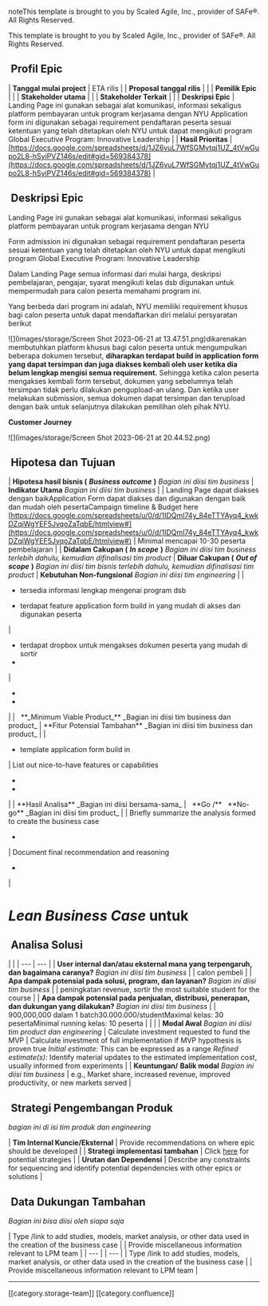 noteThis template is brought to you by Scaled Agile, Inc., provider of SAFe®. All Rights Reserved.

This template is brought to you by Scaled Agile, Inc., provider of SAFe®. All Rights Reserved.


##  Profil Epic


|  **Tanggal mulai project**  |  ETA rilis | 
|  **Proposal tanggal rilis**  |  | 
|  **Pemilik Epic**  |  | 
|  **Stakeholder utama**  |  | 
|  **Stakeholder Terkait**  |  | 
|  **Deskripsi Epic**  | Landing Page ini gunakan sebagai alat komunikasi, informasi sekaligus platform pembayaran untuk program kerjasama dengan NYU Application form ini digunakan sebagai requirement pendaftaran peserta sesuai ketentuan yang telah ditetapkan oleh NYU untuk dapat mengikuti program Global Executive Program: Innovative Leadership | 
|  **Hasil Prioritas**  | [https://docs.google.com/spreadsheets/d/1JZ6vuL7WfSGMytqj1UZ_4tVwGupo2L8-hSyiPVZ146s/edit#gid=569384378](https://docs.google.com/spreadsheets/d/1JZ6vuL7WfSGMytqj1UZ_4tVwGupo2L8-hSyiPVZ146s/edit#gid=569384378) | 


##  Deskripsi Epic
Landing Page ini gunakan sebagai alat komunikasi, informasi sekaligus platform pembayaran untuk program kerjasama dengan NYU 

Form admission ini digunakan sebagai requirement pendaftaran peserta sesuai ketentuan yang telah ditetapkan oleh NYU untuk dapat mengikuti program Global Executive Program: Innovative Leadership

Dalam Landing Page semua informasi dari mulai harga, deskripsi pembelajaran, pengajar, syarat mengikuti kelas dsb digunakan untuk mempermudah para calon peserta memahami program ini.

Yang berbeda dari program ini adalah, NYU memiliki requirement khusus bagi calon peserta untuk dapat mendaftarkan diri melalui persyaratan berikut

![](images/storage/Screen Shot 2023-06-21 at 13.47.51.png)dikarenakan membutuhkan platform khusus bagi calon peserta untuk mengumpulkan beberapa dokumen tersebut,  **diharapkan terdapat build in application form yang dapat tersimpan dan juga diakses kembali oleh user ketika dia belum lengkap mengisi semua requirement.**  Sehingga ketika calon peserta mengakses kembali form tersebut, dokumen yang sebelumnya telah tersimpan tidak perlu dilakukan pengupload-an ulang. Dan ketika user melakukan submission, semua dokumen dapat tersimpan dan terupload dengan baik untuk selanjutnya dilakukan pemilihan oleh pihak NYU.

 **Customer Journey** 



![](images/storage/Screen Shot 2023-06-21 at 20.44.52.png)


##  Hipotesa dan Tujuan


|  **Hipotesa hasil bisnis (**  **_Business outcome_**  **)**  _Bagian ini diisi tim business_  |  **Indikator Utama**  _Bagian ini diisi tim business_  | 
| Landing Page dapat diakses dengan baikApplication Form  dapat diakses dan digunakan dengan baik dan mudah oleh pesertaCampaign timeline & Budget here [https://docs.google.com/spreadsheets/u/0/d/1IDQmI74y_84eTTYAyq4_kwkDZqiWgYEF5JvqoZaTqbE/htmlview#](https://docs.google.com/spreadsheets/u/0/d/1IDQmI74y_84eTTYAyq4_kwkDZqiWgYEF5JvqoZaTqbE/htmlview#) | Minimal mencapai 10-30 peserta pembelajaran | 
|  **Didalam Cakupan (**  **_In scope_**  **)**  _Bagian ini diisi tim business terlebih dahulu, kemudian difinalisasi tim product_  |  **Diluar Cakupan (**  **_Out of scope_**  **)**  _Bagian ini diisi tim bisnis terlebih dahulu, kemudian difinalisasi tim product_  |  **Kebutuhan Non-fungsional**  _Bagian ini diisi tim engineering_  | 
| <ul><li>tersedia informasi lengkap mengenai program dsb

</li><li>terdapat feature application form build in yang mudah di akses dan digunakan peserta

</li></ul> | <ul><li>terdapat dropbox untuk mengakses dokumen peserta yang mudah di sortir

</li><li>

</li></ul> | <ul><li>

</li><li>

</li></ul> | 
|   **_Minimum Viable Product_**  _Bagian ini diisi tim business dan product_  |  **Fitur Potensial Tambahan**  _Bagian ini diisi tim business dan product_  | 
| <ul><li>template application form build in

</li></ul> | List out nice-to-have features or capabilities<ul><li>

</li><li>

</li></ul> | 
|  **Hasil Analisa**  _Bagian ini diisi bersama-sama_  |   **Go /**   **No-go**  _Bagian ini diisi tim product_  | 
| Briefly summarize the analysis formed to create the business case<ul><li>

</li></ul> | Document final recommendation and reasoning<ul><li>

</li></ul> | 


#  _Lean Business Case_  untuk <short name of epic>

##  Analisa Solusi


|  | 
|  --- |  --- | 
|  **User internal dan/atau eksternal mana yang terpengaruh, dan bagaimana caranya?**  _Bagian ini diisi tim business_  | 
| calon pembeli | 
|  **Apa dampak potensial pada solusi, program, dan layanan?**  _Bagian ini diisi tim business_  | 
| peningkatan revenue, sortir the most suitable student for the course | 
|  **Apa dampak potensial pada penjualan, distribusi, penerapan, dan dukungan yang dilakukan?**  _Bagian ini diisi tim business_  | 
| 900,000,000 dalam 1 batch30.000.000/studentMaximal kelas: 30 pesertaMinimal running kelas: 10 peserta | 
|  | 
|  **Modal Awal**  _Bagian ini diisi tim product dan engineering_  | Calculate investment requested to fund the MVP | Calculate investment of full implementation if MVP hypothesis is proven true _Initial estimate:_  This can be expressed as a range _Refined estimate(s):_  Identify material updates to the estimated implementation cost, usually informed from experiments | 
|  **Keuntungan/**  **Balik modal**  _Bagian ini diisi tim business_  | e.g., Market share, increased revenue, improved productivity, or new markets served | 


##  Strategi Pengembangan Produk
 _bagian ini di isi tim produk dan engineering_ 



|  **Tim Internal Kuncie/Eksternal**  | Provide recommendations on where epic should be developed | 
|  **Strategi implementasi tambahan**  | Click [here](https://www.scaledagileframework.com/implementation-strategies-for-business-epics/) for potential strategies | 
|  **Urutan dan Dependensi**  | Describe any constraints for sequencing and identify potential dependencies with other epics or solutions | 


##  Data Dukungan Tambahan
 _Bagian ini bisa diisi oleh siapa saja_ 



| Type /link to add studies, models, market analysis, or other data used in the creation of the business case | 
| Provide miscellaneous information relevant to LPM team | 
|  --- | 
|  --- | 
| Type /link to add studies, models, market analysis, or other data used in the creation of the business case | 
| Provide miscellaneous information relevant to LPM team | 



*****

[[category.storage-team]] 
[[category.confluence]] 
